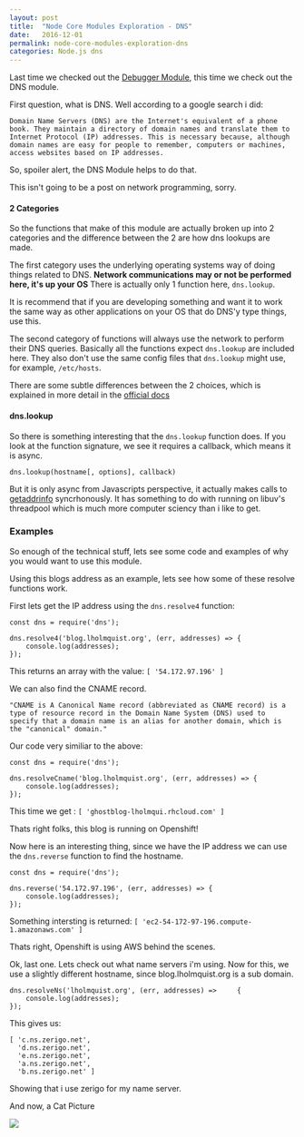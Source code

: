```yaml
---
layout: post
title:  "Node Core Modules Exploration - DNS"
date:   2016-12-01
permalink: node-core-modules-exploration-dns
categories: Node.js dns 
---
```


Last time we checked out the [Debugger Module](http://blog.lholmquist.org/node-core-modules-exploration-debugger/),  this time we check out the DNS module.

First question, what is DNS.  Well according to a google search i did:

	Domain Name Servers (DNS) are the Internet's equivalent of a phone book. They maintain a directory of domain names and translate them to Internet Protocol (IP) addresses. This is necessary because, although domain names are easy for people to remember, computers or machines, access websites based on IP addresses.
    
    
So, spoiler alert, the DNS Module helps to do that.

This isn't going to be a post on network programming, sorry.

#### 2 Categories

So the functions that make of this module are actually broken up into 2 categories and the difference between the 2 are how dns lookups are made.

The first category uses the underlying operating systems way of doing things related to DNS. **Network communications may or not be performed here, it's up your OS** There is actually only 1 function here,  `dns.lookup`.

It is recommend that if you are developing something and want it to work the same way as other applications on your OS that do DNS'y type things,  use this.

The second category of functions will always use the network to perform their DNS queries.  Basically all the functions expect `dns.lookup` are included here.
They also don't use the same config files that `dns.lookup` might use, for example, `/etc/hosts`.


There are some subtle differences between the 2 choices, which is explained in more detail in the [official docs](https://nodejs.org/dist/latest-v7.x/docs/api/dns.html#dns_implementation_considerations)


#### dns.lookup

So there is something interesting that the `dns.lookup` function does.  If you look at the function signature, we see it requires a callback, which means it is async.

	dns.lookup(hostname[, options], callback)
    
    
But it is only async from Javascripts perspective,  it actually makes calls to [getaddrinfo](http://man7.org/linux/man-pages/man3/getaddrinfo.3.html) syncrhonously.  It has something to do with running on libuv's threadpool which is much more computer sciency than i like to get.


### Examples

So enough of the technical stuff, lets see some code and examples of why you would want to use this module.

Using this blogs address as an example, lets see how some of these resolve functions work.

First lets get the IP address using the `dns.resolve4` function:

	const dns = require('dns');

	dns.resolve4('blog.lholmquist.org', (err, addresses) => {
    	console.log(addresses);
	});


This returns an array with the value: `[ '54.172.97.196' ]`


We can also find the CNAME record.

	"CNAME is A Canonical Name record (abbreviated as CNAME record) is a type of resource record in the Domain Name System (DNS) used to specify that a domain name is an alias for another domain, which is the "canonical" domain."
    
Our code very similiar to the above:

	const dns = require('dns');

	dns.resolveCname('blog.lholmquist.org', (err, addresses) => {
    	console.log(addresses);
	});


This time we get : `[ 'ghostblog-lholmqui.rhcloud.com' ]`

Thats right folks,  this blog is running on Openshift!

Now here is an interesting thing, since we have the IP address we can use the `dns.reverse` function to find the hostname.  

	const dns = require('dns');

	dns.reverse('54.172.97.196', (err, addresses) => {
    	console.log(addresses);
	});

Something intersting is returned: `[ 'ec2-54-172-97-196.compute-1.amazonaws.com' ]`

Thats right, Openshift is using AWS behind the scenes.

Ok, last one.  Lets check out what name servers i'm using.  Now for this, we use a slightly different hostname, since blog.lholmquist.org is a sub domain.

	dns.resolveNs('lholmquist.org', (err, addresses) => 	{
    	console.log(addresses);
	});
    
This gives us:

	[ 'c.ns.zerigo.net',
	  'd.ns.zerigo.net',
	  'e.ns.zerigo.net',
	  'a.ns.zerigo.net',
	  'b.ns.zerigo.net' ]
      
Showing that i use zerigo for my name server.


And now,  a Cat Picture

![](http://memeburn.sndytsvoxozgokstuvcm.netdna-cdn.com/wp-content/uploads/2012/06/icann-haz-domain-name-lolcat.jpg)
